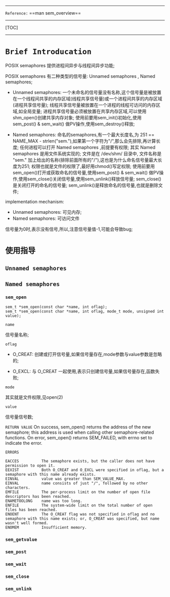 ***
`Reference:`  ==man sem_overview==
***
[TOC]
***

# `Brief Introducation`

POSIX semaphores 提供进程间异步与线程间异步功能;

POSIX semaphores 有二种类型的信号量: Unnamed semaphores , Named semaphores;

- Unnamed semaphores:
  一个未命名的信号量没有名称,这个信号量是被放置在一个线程间共享的内存区域(线程共享信号量)或一个进程间共享的内存区域(进程共享信号量);
  线程共享信号量被放置在一个进程的线程可访问的内存区域,如全局变量;
  进程共享信号量必须被放置在共享内存区域,可以使用shm_open()创建共享内存对象;
  使用前要用sem_init()初始化,使用sem_post() & sem_wait() 做PV操作,使用sem_destroy()释放;

- Named semaphores:
  命名的semaphores,有一个最大长度名,为 251 == NAME_MAX - strlen("sem."),如果第一个字符为"/",那么会先排除,再计算长度;
  任何进程可以打开 Named semaphores ,前提要有权限;
  其实 Named semaphores 是用文件系统实现的;
  文件是在 /dev/shm/ 目录中, 文件名称是 "sem." 加上给出的名称(排除前面所有的"/"),这也是为什么命名信号量最大长度为251;
  权限也就是文件的权限了,最好用chmod()写定权限;
  使用前要用sem_open()打开或获取命名的信号量,使用sem_post() & sem_wait() 做PV操作,使用sem_close()关闭信号量,使用sem_unlink()释放信号量;
  sem_close()是关闭打开的命名的信号量;
  sem_unlink()是释放命名的信号量,也就是删除文件;


implementation mechanism:

- Unnamed semaphores: 可见内存;
- Named semaphores: 可访问文件



信号量为0时,表示没有信号,所以,注意信号量值-1,可能会导致bug;



# `使用指导`

## `Unnamed semaphores`



## `Named semaphores`

### `sem_open`

```
sem_t *sem_open(const char *name, int oflag);
sem_t *sem_open(const char *name, int oflag, mode_t mode, unsigned int value);
```
`name`

信号量名称;

`oflag`

- O_CREAT: 创建或打开信号量,如果信号量存在,mode参数与value参数是忽略的;

- O_EXCL: 与 O_CREAT 一起使用,表示只创建信号量,如果信号量存在,函数失败;

`mode`

其实就是文件权限,见open(2)

`value`

信号量信号数;

`RETURN VALUE`
On success, sem_open() returns the address of the new semaphore; this address is used when calling other semaphore-related functions.  On error, sem_open() returns SEM_FAILED, with errno set to indicate the error.

`ERRORS`
```
EACCES 	        The semaphore exists, but the caller does not have permission to open it.
EEXIST          Both O_CREAT and O_EXCL were specified in oflag, but a semaphore with this name already exists.
EINVAL          value was greater than SEM_VALUE_MAX.
EINVAL          name consists of just "/", followed by no other characters.
EMFILE          The per-process limit on the number of open file descriptors has been reached.
ENAMETOOLONG    name was too long.
ENFILE          The system-wide limit on the total number of open files has been reached.
ENOENT          The O_CREAT flag was not specified in oflag and no semaphore with this name exists; or, O_CREAT was specified, but name wasn't well formed.
ENOMEM          Insufficient memory.
```

### `sem_getvalue`

### `sem_post`

### `sem_wait`

### `sem_close`

### `sem_unlink`
